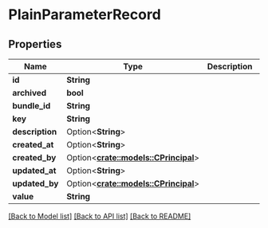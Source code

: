 # PlainParameterRecord

## Properties

Name | Type | Description | Notes
------------ | ------------- | ------------- | -------------
**id** | **String** |  | 
**archived** | **bool** |  | 
**bundle_id** | **String** |  | 
**key** | **String** |  | 
**description** | Option<**String**> |  | [optional]
**created_at** | Option<**String**> |  | [optional]
**created_by** | Option<[**crate::models::CPrincipal**](CPrincipal.md)> |  | [optional]
**updated_at** | Option<**String**> |  | [optional]
**updated_by** | Option<[**crate::models::CPrincipal**](CPrincipal.md)> |  | [optional]
**value** | **String** |  | 

[[Back to Model list]](../README.md#documentation-for-models) [[Back to API list]](../README.md#documentation-for-api-endpoints) [[Back to README]](../README.md)



